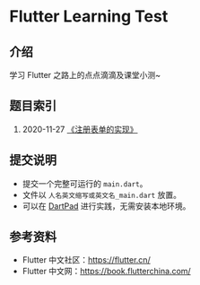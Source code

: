 # Flutter Learning Test

## 介绍
学习 Flutter 之路上的点点滴滴及课堂小测~

## 题目索引

1. 2020-11-27 [《注册表单的实现》](1%20-%20注册表单的实现%20-%2020201127)

## 提交说明

* 提交一个完整可运行的 `main.dart`。
* 文件以 `人名英文缩写或英文名_main.dart` 放置。
* 可以在 [DartPad](https://dartpad.cn/) 进行实践，无需安装本地环境。

## 参考资料

* Flutter 中文社区：https://flutter.cn/
* Flutter 中文网：https://book.flutterchina.com/
